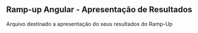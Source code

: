 ## Ramp-up Angular - Apresentação de Resultados

Arquivo destinado a apresentação do seus resultados do Ramp-Up
